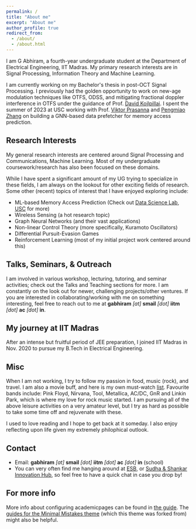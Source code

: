 ```yaml
---
permalink: /
title: "About me"
excerpt: "About me"
author_profile: true
redirect_from: 
  - /about/
  - /about.html
---
```


I am G Abhiram, a fourth-year undergraduate student at the Department of Electrical Engineering, IIT Madras. My primary research interests are in Signal Processing, Information Theory and Machine Learning. 

I am currently working on my Bachelor's thesis in post-OCT Signal Processing. I previously had the golden opportunity to work on new-age modulation techniques like OTFS, ODSS, and mitigating fractional doppler interference in OTFS under the guidance of Prof. [David Koilpillai](https://www.ee.iitm.ac.in/~koilpillai/). I spent the summer of 2023 at USC working with Prof. [Viktor Prasanna](http://ceng.usc.edu/~prasanna) and [Pengmiao Zhang](https://sites.google.com/usc.edu/pengmiao/home) on building a GNN-based data prefetcher for memory access prediction.  

Research Interests 
-----
My general research interests are centered around Signal Processing and Communications, Machine Learning. Most of my undergraduate coursework/research has also been focused on these domains. 

While I have spent a significant amount of my UG trying to specialize in these fields, I am always on the lookout for other exciting fields of research. Some other (recent) topics of interest that I have enjoyed exploring include:

- ML-based Memory Access Prediction (Check out [Data Science Lab, USC](https://sites.usc.edu/dslab/) for more)
- Wireless Sensing (a hot research topic)
- Graph Neural Networks (and their vast applications)
- Non-linear Control Theory (more specifically, Kuramoto Oscillators)
- Differential Pursuit-Evasion Games
- Reinforcement Learning (most of my initial project work centered around this)


Talks, Seminars, & Outreach
-----
I am involved in various workshop, lecturing, tutoring, and seminar activities; check out the Talks and Teaching sections for more. I am constantly on the look out for newer, challenging projects/other ventures. If you are interested in collaborating/working with me on something interesting, feel free to reach out to me at **gabhiram** *[at]* **smail** *[dot]* **iitm** *[dot]* **ac** *[dot]* **in**.

My journey at IIT Madras
-----
After an intense but fruitful period of JEE preparation, I joined IIT Madras in Nov. 2020 to pursue my B.Tech in Electrical Engineering.

Misc
----
When I am not working, I try to follow my passion in food, music (rock), and travel. I am also a movie buff, and here is my own must-watch [list](https://youthful-salmon-185.notion.site/Must-Watch-movies-2023-8867a7164aaa4d9f947d4209f57f453b?pvs=4). Favourite bands include: Pink Floyd, Nirvana, Tool, Metallica, AC/DC, GnR and Linkin Park, which is where my love for rock music started.  I am pursuing all of the above leisure activities on a very amateur level, but I try as hard as possible to take some time off and rejuvenate with these.

I used to love reading and I hope to get back at it someday. I also enjoy reflecting upon life given my extremely philophical outlook.



Contact
-----
- Email:  **gabhiram** *[at]* **smail** *[dot]* **iitm** *[dot]* **ac** *[dot]* **in** (school)
- You can very often find me hanging around at [ESB](https://www.ee.iitm.ac.in), or [Sudha & Shankar Innovation Hub](https://www.t5eiitm.org/building-of-the-future/), so feel free to have a quick chat in case you drop by!





For more info
------
More info about configuring academicpages can be found in [the guide](https://academicpages.github.io/markdown/). The [guides for the Minimal Mistakes theme](https://mmistakes.github.io/minimal-mistakes/docs/configuration/) (which this theme was forked from) might also be helpful.
